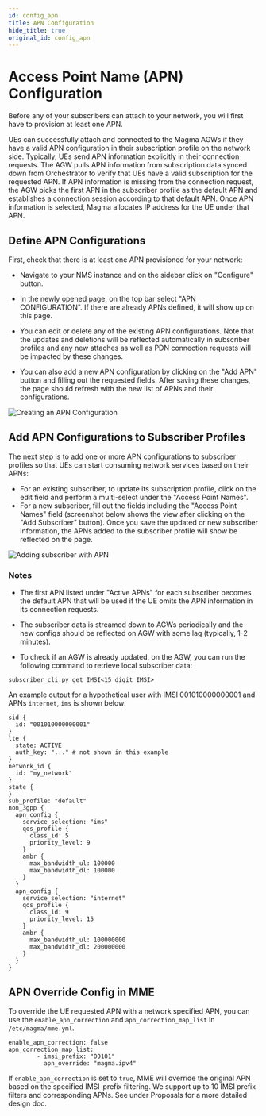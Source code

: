 ```yaml
---
id: config_apn
title: APN Configuration
hide_title: true
original_id: config_apn
---
```


# Access Point Name (APN) Configuration

Before any of your subscribers can attach to your network, you will first have
to provision at least one APN.

UEs can successfully attach and connected to the Magma AGWs if they have a
valid APN configuration in their subscription profile on the network side.
Typically, UEs send APN information explicitly in their connection requests.
The AGW pulls APN information from subscription data synced down from
Orchestrator to verify that UEs have a valid subscription for the requested APN.
If APN information is missing from the connection request, the AGW picks the
first APN in the subscriber profile as the default APN and establishes a
connection session according to that default APN. Once APN information is
selected, Magma allocates IP address for the UE under that APN.

## Define APN Configurations

First, check that there is at least one APN provisioned for your network:

- Navigate to your NMS instance and on the sidebar click on "Configure" button.

- In the newly opened page, on the top bar select "APN CONFIGURATION".
If there are already APNs defined, it will show up on this page.

- You can edit or delete any of the existing APN configurations.
Note that the updates and deletions will be reflected automatically in
subscriber profiles and any new attaches as well as PDN connection requests
will be impacted by these changes.

- You can also add a new APN configuration by clicking on the "Add APN"
button and filling out the requested fields. After saving these changes, the
page should refresh with the new list of APNs and their configurations.

![Creating an APN Configuration](/assets/nms/add_apnconfig.png)

## Add APN Configurations to Subscriber Profiles

The next step is to add one or more APN configurations to subscriber profiles
so that UEs can start consuming network services based on their APNs:

- For an existing subscriber, to update its subscription profile, click on the
edit field and perform a multi-select under the "Access Point Names".
- For a new subscriber, fill out the fields including the "Access Point Names"
field (screenshot below shows the view after clicking on the "Add Subscriber"
button). Once you save the updated or new subscriber information, the APNs
added to the subscriber profile will show be reflected on the page.

![Adding subscriber with APN](/assets/nms/add_apn2subscriber.png)

### Notes

- The first APN listed under "Active APNs" for each subscriber becomes the
default APN that will be used if the UE omits the APN information in its
connection requests.

- The subscriber data is streamed down to AGWs periodically and the new configs
should be reflected on AGW with some lag (typically, 1-2 minutes).

- To check if an AGW is already updated, on the AGW, you can run the following
command to retrieve local subscriber data:

`subscriber_cli.py get IMSI<15 digit IMSI>`

An example output for a hypothetical user with IMSI 001010000000001 and APNs
`internet`, `ims` is shown below:

```
sid {
  id: "001010000000001"
}
lte {
  state: ACTIVE
  auth_key: "..." # not shown in this example
}
network_id {
  id: "my_network"
}
state {
}
sub_profile: "default"
non_3gpp {
  apn_config {
    service_selection: "ims"
    qos_profile {
      class_id: 5
      priority_level: 9
    }
    ambr {
      max_bandwidth_ul: 100000
      max_bandwidth_dl: 100000
    }
  }
  apn_config {
    service_selection: "internet"
    qos_profile {
      class_id: 9
      priority_level: 15
    }
    ambr {
      max_bandwidth_ul: 100000000
      max_bandwidth_dl: 200000000
    }
  }
}
```

## APN Override Config in MME
To override the UE requested APN with a network specified APN, you can use the
`enable_apn_correction` and `apn_correction_map_list` in `/etc/magma/mme.yml`.
```
enable_apn_correction: false
apn_correction_map_list:
        - imsi_prefix: "00101"
          apn_override: "magma.ipv4"
```
If `enable_apn_correction` is set to `true`, MME will override the original APN
based on the specified IMSI-prefix filtering.
We support up to 10 IMSI prefix filters and corresponding APNs.
See under Proposals for a more detailed design doc.

